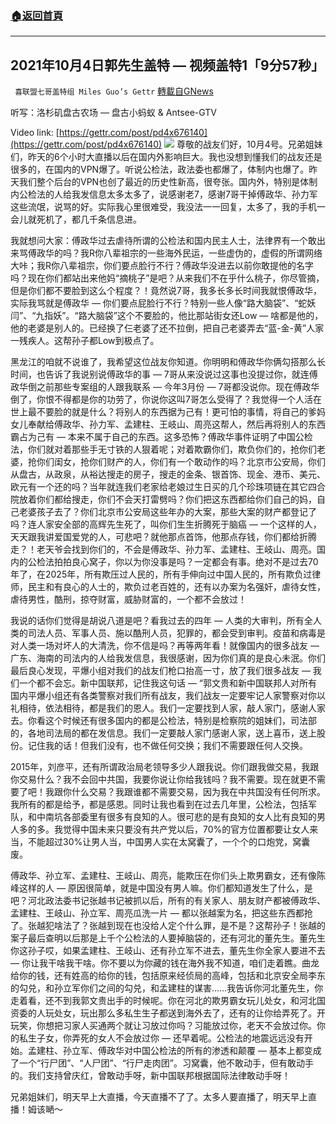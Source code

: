 ###  [:house:返回首頁](https://github.com/ourhimalayas/txt)
---


## 2021年10月4日郭先生盖特 — 视频盖特1「9分57秒」
` 喜联盟七哥盖特组 Miles Guo’s Gettr` [轉載自GNews](https://gnews.org/zh-hans/1574121/)

听写：洛杉矶盘古农场 — 盘古小蚂蚁 & Antsee-GTV

Video link: [https://gettr.com/post/pd4x676140](https://gettr.com/post/pd4x676140)
![](https://assets.gnews.org/wp-content/uploads/2021/10/97AC9FD2-B4FF-4302-9AA6-2B07BC4808C3.png)
尊敬的战友们好，10月4号。兄弟姐妹们，昨天的6个小时大直播以后在国内外影响巨大。我也没想到懂我们的战友还是很多的，在国内的VPN爆了。听说公检法，政法委也都爆了，体制内也爆了。昨天我们整个后台的VPN也创了最近的历史性新高，很夸张。国内外，特别是体制内公检法的人给我发信息太多太多了，说感谢老7，感谢7哥干掉傅政华、孙力军这些流氓，说骂的好。实际我心里很难受，我没法一一回复，太多了，我的手机一会儿就死机了，都几千条信息进。

我就想问大家：傅政华过去虐待所谓的公检法和国内民主人士，法律界有一个敢出来骂傅政华的吗？我R你八辈祖宗的一些海外民运，一些虚伪的，虚假的所谓网络大咔；我R你八辈祖宗，你们要点脸行不行？傅政华没进去以前你敢提他的名字吗？现在你们都站出来他妈“摘桃子”是吧？从来我们不在乎什么桃子，你尽管摘，但是你们都不要脸到这么个程度？！竟然说7哥，我多长多长时间我就恨傅政华，实际我骂就是傅政华 — 你们要点屁脸行不行？特别一些人像“路大脑袋”、“蛇妖闫”、“九指妖”。“路大脑袋”这个不要脸的，他比那站街女还Low — 啥都是他的，他的老婆是别人的。已经换了仨老婆了还不拉倒，把自己老婆弄去“蓝-金-黄”人家一残疾人。这帮孙子都Low到极点了。

黑龙江的咱就不说谁了，我希望这位战友你知道。你明明和傅政华你俩勾搭那么长时间，也告诉了我说别说傅政华的事 — 7哥从来没说过这事也没提过你，就连傅政华倒之前那些专案组的人跟我联系 — 今年3月份 — 7哥都没说你。现在傅政华倒了，你恨不得都是你的功劳了，你说你这叫7哥怎么受得了？我觉得一个人活在世上最不要脸的就是什么？将别人的东西据为己有！更可怕的事情，将自己的爹妈女儿奉献给傅政华、孙力军、孟建柱、王岐山、周亮这帮人，然后再将别人的东西霸占为己有 — 本来不属于自己的东西。这多恐怖？傅政华事件证明了中国公检法，你们就对着那些手无寸铁的人狠着呢；对着欺霸你们，欺负你们的，抢你们老婆，抢你们闺女，抢你们财产的人，你们有一个敢动作的吗？北京市公安局，你们从盘古，从政泉，从裕达搜走的房子，搜走的金条、银首饰、现金、港币、美元、欧元有一个还的吗？当年就连我们老家给老娘过生日买的几个珍珠项链在其它四合院放着你们都给搜走，你们不会天打雷劈吗？你们把这东西都给你们自己的妈，自己老婆孩子去了？你们北京市公安局这些年办的大案，那些大案的财产都登记了吗？连人家安全部的高辉先生死了，叫你们生生折腾死于脑癌 — 一个这样的人，天天跟我讲爱国爱党的人，可悲吧？就他那点首饰，他那点存钱，你们都给折腾走？！老天爷会找到你们的，不会是傅政华、孙力军、孟建柱、王岐山、周亮。国内的公检法拍拍良心窝子，你以为你没事是吗？一定都会有事。绝对不是过去70年了，在2025年，所有欺压过人民的，所有手伸向过中国人民的，所有欺负过律师，民主和有良心的人士的，欺负过老百姓的，还有以办案为名强奸，虐待女性，虐待男性，酷刑，掠夺财富，威胁财富的，一个都不会放过！

我说的话你们觉得是胡说八道是吧？看我过去的四年 — 人类的大审判，所有全人类的司法人员、军事人员、施以酷刑人员，犯罪的，都会受到审判。疫苗和病毒是对人类一场对坏人的大清洗，你不信是吗？再等两年看！就像国内的很多战友 — 广东、海南的司法内的人给我发信息，我很感谢，因为你们真的是良心未泯。你们最后良心发现，平爆小组对我们的战友们枪口抬高一寸，放了我们很多战友 — 我们一个都不会忘。新中国联邦，记住我这句话 — “郭文贵和新中国联邦人对所有国内平爆小组还有各类警察对我们所有战友，我们战友一定要牢记人家警察对你以礼相待，依法相待，都是我们的恩人。我们一定要找到人家，敲人家门，感谢人家去。你看这个时候还有很多国内的都是公检法，特别是检察院的姐妹们，司法部的，各地司法局的都在发信息。我们一定要敲人家门感谢人家，送上喜币，送上股份。记住我的话！但我们没有，也不做任何交换；我们不需要跟任何人交换。

2015年，刘彦平，还有所谓政治局老领导多少人跟我说。你们跟我做交易，我跟你交易什么？我不会回中共国，我要你说让你给我钱吗？我不需要。现在就更不需要了吧！我跟你什么交易？我跟谁都不需要交易，因为我在中共国没有任何所求。我所有的都是给予，都是感恩。同时让我也看到在过去几年里，公检法，包括军队，和中南坑各部委里有很多有良知的人。很可悲的是有良知的女人比有良知的男人多的多。我觉得中国未来只要没有共产党以后，70%的官方位置都要让女人来当，不能超过30%让男人当，中国男人实在太窝囊了，一个个的口炮党，窝囊废。

傅政华、孙立军、孟建柱、王岐山、周亮，能欺压在你们头上欺男霸女，还有像陈峰这样的人 — 原因很简单，就是中国没有男人嘛。你们都知道发生了什么，是吧？河北政法委书记张越书记被抓以后，所有的有关家人、朋友财产都被傅政华、孟建柱、王岐山、孙立军、周亮瓜洗一片 — 都以张越案为名，把这些东西都抢了。张越犯啥法了？张越到现在也没给人定个什么罪，是不是？这帮孙子！张越的案子最后查明以后那是上千个公检法的人要掉脑袋的，还有河北的董先生。董先生你这孙子哎，如果孟建柱、王岐山、还有孙立军不进去，董先生你全家人要进不去 — 你让我干啥我干啥。你不要以为你藏的钱在海外我不知道，咱们走着瞧。曲龙给你的钱，还有姓高的给你的钱，包括原来经侦局的高峰，包括和北京安全局李东的勾兑，和孙立军你们之间的勾兑，和孟建柱的谋害……我告诉你河北董先生，你走着看，还不到我郭文贵出手的时候呢。你在河北的欺男霸女玩儿处女，和河北国资委的人玩处女，玩出那么多私生生子都送到海外去了，还有的让你给弄死了。开玩笑，你想把习家人买通两个就让习放过你吗？习能放过你，老天不会放过你。你的私生子女，你弄死的女人不会放过你 — 还早着呢。公检法的地震远远没有开始。孟建柱、孙立军、傅政华对中国公检法的所有的渗透和颠覆 — 基本上都变成了一个“行尸团”、“人尸团”、“行尸走肉团”。习窝囊，他不敢动手，但有敢动手的。我们支持曾庆红，曾敢动手呀，新中国联邦根据国际法律敢动手呀！

兄弟姐妹们，明天早上大直播，今天直播不了了。太多人要直播了，明天早上直播！姆该嗮～
